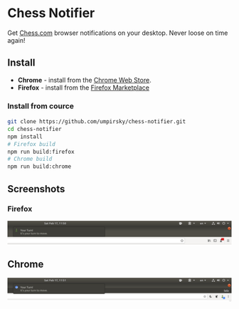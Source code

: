 # Chess Notifier

Get [Chess.com](https://www.chess.com) browser notifications on your desktop. Never loose on time again!

## Install

* **Chrome** - install from the [Chrome Web Store](https://chrome.google.com/webstore/detail/chess-notifier/nkmckbhgglpggfklbhkgmkeoodhhddfj).
* **Firefox** - install from the [Firefox Marketplace](https://addons.mozilla.org/en-US/firefox/addon/chess-notifier/)

### Install from cource

```sh
git clone https://github.com/umpirsky/chess-notifier.git
cd chess-notifier
npm install
# Firefox build
npm run build:firefox
# Chrome build
npm run build:chrome
```

## Screenshots

### Firefox
![firefox](doc/img/screenshots/firefox.png)

## Chrome
![firefox](doc/img/screenshots/chrome.png)
